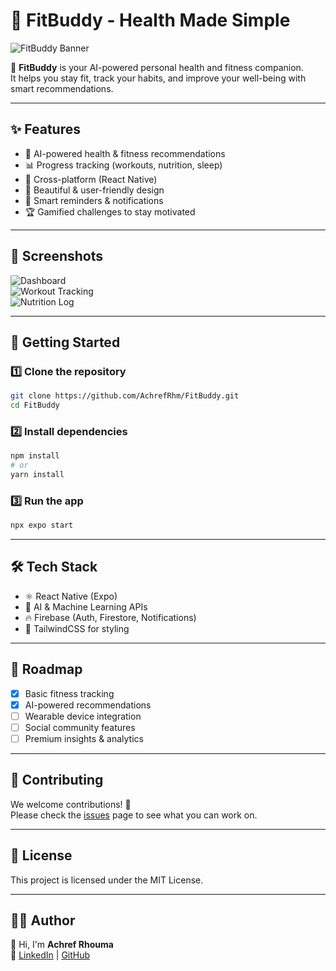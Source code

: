 # 💪 FitBuddy - Health Made Simple

![FitBuddy Banner](https://images.unsplash.com/photo-1571019613914-85f342c55f87)

🚀 **FitBuddy** is your AI-powered personal health and fitness companion.  
It helps you stay fit, track your habits, and improve your well-being with smart recommendations.

---

## ✨ Features

- 🧠 AI-powered health & fitness recommendations  
- 📊 Progress tracking (workouts, nutrition, sleep)  
- 📱 Cross-platform (React Native)  
- 🎨 Beautiful & user-friendly design  
- 🔔 Smart reminders & notifications  
- 🏆 Gamified challenges to stay motivated  

---

## 📸 Screenshots

![Dashboard](https://images.unsplash.com/photo-1599058917212-d750089bc07a)  
![Workout Tracking](https://images.unsplash.com/photo-1594737625785-c07b4f3f4b87)  
![Nutrition Log](https://images.unsplash.com/photo-1554288246-4e0350bb74cf)  

---

## 🚀 Getting Started

### 1️⃣ Clone the repository
```bash
git clone https://github.com/AchrefRhm/FitBuddy.git
cd FitBuddy
```

### 2️⃣ Install dependencies
```bash
npm install
# or
yarn install
```

### 3️⃣ Run the app
```bash
npx expo start
```

---

## 🛠 Tech Stack

- ⚛️ React Native (Expo)  
- 🤖 AI & Machine Learning APIs  
- 🔥 Firebase (Auth, Firestore, Notifications)  
- 🎨 TailwindCSS for styling  

---

## 📌 Roadmap

- [x] Basic fitness tracking  
- [x] AI-powered recommendations  
- [ ] Wearable device integration  
- [ ] Social community features  
- [ ] Premium insights & analytics  

---

## 🤝 Contributing

We welcome contributions! 🎉  
Please check the [issues](https://github.com/AchrefRhm/FitBuddy/issues) page to see what you can work on.

---

## 📜 License

This project is licensed under the MIT License.  

---

## 👨‍💻 Author

👋 Hi, I'm **Achref Rhouma**  
🔗 [LinkedIn](https://www.linkedin.com/in/achrefrhm/) | [GitHub](https://github.com/AchrefRhm)
